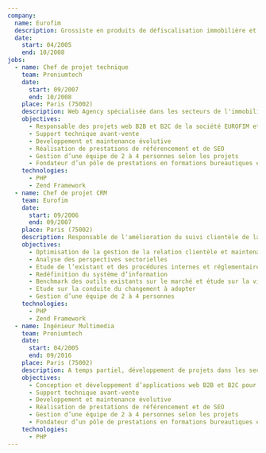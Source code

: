 ```yaml
---
company:
  name: Eurofim
  description: Grossiste en produits de défiscalisation immobilière et cabinet de gestion de patrimoine.
  date:
    start: 04/2005
    end: 10/2008
jobs:
  - name: Chef de projet technique
    team: Proniumtech
    date:
      start: 09/2007
      end: 10/2008
    place: Paris (75002)
    description: Web Agency spécialisée dans les secteurs de l'immobilier et de la gestion de patrimoine
    objectives:
      - Responsable des projets web B2B et B2C de la société EUROFIM et de la clientèle des secteurs immobiliers et financiers
      - Support technique avant-vente
      - Developpement et maintenance évolutive
      - Réalisation de prestations de référencement et de SEO
      - Gestion d’une équipe de 2 à 4 personnes selon les projets
      - Fondateur d’un pôle de prestations en formations bureautiques et de développements web
    technologies:
      - PHP
      - Zend Framework
  - name: Chef de projet CRM
    team: Eurofim
    date:
      start: 09/2006
      end: 09/2007
    place: Paris (75002)
    description: Responsable de l'amélioration du suivi clientèle de la société
    objectives:
      - Optimisation de la gestion de la relation clientèle et maintenance applicative
      - Analyse des perspectives sectorielles
      - Etude de l’existant et des procédures internes et réglementaires
      - Redéfinition du système d’information
      - Benchmark des outils existants sur le marché et étude sur la viabilité d’une réalisation en interne
      - Etude sur la conduite du changement à adopter
      - Gestion d’une équipe de 2 à 4 personnes
    technologies:
      - PHP
      - Zend Framework
  - name: Ingénieur Multimedia
    team: Proniumtech
    date:
      start: 04/2005
      end: 09/2016
    place: Paris (75002)
    description: A temps partiel, développement de projets dans les secteurs de l'immobilier et de la gestion de patrimoine
    objectives:
      - Conception et développement d’applications web B2B et B2C pour la société EUROFIM et ses partenaires
      - Support technique avant-vente
      - Developpement et maintenance évolutive
      - Réalisation de prestations de référencement et de SEO
      - Gestion d’une équipe de 2 à 4 personnes selon les projets
      - Fondateur d’un pôle de prestations en formations bureautiques et de développements web
    technologies:
      - PHP
---
```


